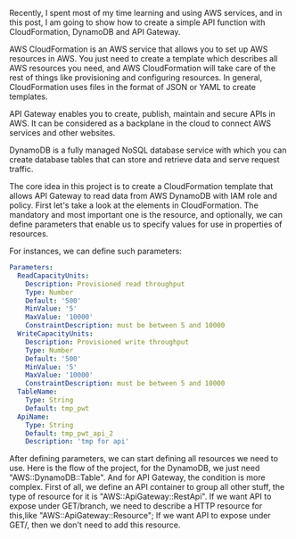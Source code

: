 Recently, I spent most of my time learning and using AWS services, and in this post, I am going to show how to create a simple API function with CloudFormation, DynamoDB and API Gateway.

AWS CloudFormation is an AWS service that allows you to set up AWS resources in AWS. You just need to create a template which describes all AWS resources you need, and AWS CloudFormation will take care of the rest of things like provisioning and configuring resources. In general, CloudFormation uses files in the format of JSON or YAML to create templates. 

API Gateway enables you to create, publish, maintain and secure APIs in AWS. It can be considered as a backplane in the cloud to connect AWS services and other websites.

DynamoDB is a fully managed NoSQL database service with which you can create database tables that can store and retrieve data and serve request traffic.

The core idea in this project is to create a CloudFormation template that allows API Gateway to read data from AWS DynamoDB with IAM role and policy. First let's take a look at the elements in CloudFormation. The mandatory and most important one is the resource, and optionally, we can define parameters that enable us to specify values for use in properties of resources.

For instances, we can define such parameters:
```yaml
Parameters:
  ReadCapacityUnits:
    Description: Provisioned read throughput
    Type: Number
    Default: '500'
    MinValue: '5'
    MaxValue: '10000'
    ConstraintDescription: must be between 5 and 10000
  WriteCapacityUnits:
    Description: Provisioned write throughput
    Type: Number
    Default: '500'
    MinValue: '5'
    MaxValue: '10000'
    ConstraintDescription: must be between 5 and 10000
  TableName:
    Type: String
    Default: tmp_pwt
  ApiName:
    Type: String
    Default: tmp_pwt_api_2
    Description: 'tmp for api'
```


After defining parameters, we can start defining all resources we need to use. Here is the flow of the project, for the DynamoDB, we just need "AWS::DynamoDB::Table". And for API Gateway, the condition is more complex. First of all, we define an API container to group all other stuff, the type of resource for it is "AWS::ApiGateway::RestApi". If we want API to expose under GET/branch, we need to describe a HTTP resource for this,like "AWS::ApiGateway::Resource"; If we want API to expose under GET/, then we don't need to add this resource. 
 


